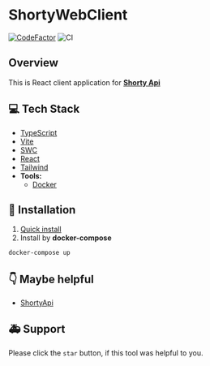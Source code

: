 # ShortyWebClient
[![CodeFactor](https://www.codefactor.io/repository/github/bagger-steam/shortyreactclient/badge)](https://www.codefactor.io/repository/github/bagger-steam/shortyreactclient)
![CI](https://github.com/Bagger-sTeam/ShortyReactClient/workflows/CI/badge.svg?)

## Overview
This is React client application for **[Shorty Api](https://github.com/Bagger-sTeam/ShortyRestApi)**

## 💻 Tech Stack
- [TypeScript](https://www.typescriptlang.org/)
- [Vite](https://vitejs.dev/)
- [SWC](https://swc.rs/)
- [React](https://reactjs.org/)
- [Tailwind](https://tailwindcss.com/)
- **Tools:**
  - [Docker](https://www.docker.com/)
  
## 💾 Installation 
1) [Quick install](QUICK_START.md)
2) Install by **docker-compose**
```bash
docker-compose up
```

##  👇 Maybe helpful
- [ShortyApi](https://github.com/Bagger-sTeam/ShortyRestApi)

## 🚑 Support 
Please click the `star` button, if this tool was helpful to you.
